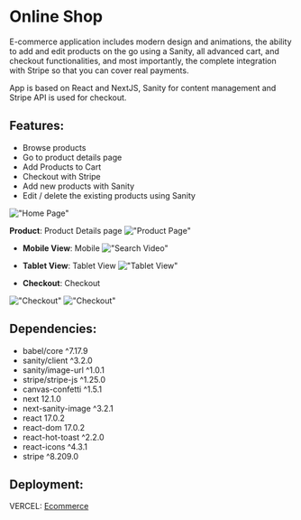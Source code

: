 # Online Shop

E-commerce application includes modern design and animations, the ability to add and edit products on the go using a Sanity, all advanced cart, and checkout functionalities, and most importantly, the complete integration with Stripe so that you can cover real payments.

App is based on React and NextJS, Sanity for content management and Stripe API is used for checkout.


## Features:
- Browse products
- Go to product details page
- Add Products to Cart
- Checkout with Stripe
- Add new products with Sanity
- Edit / delete the existing products using Sanity


!["Home Page"](https://github.com/MustafaPaigeer/online-shop/blob/master/public/screenshots/1.png)

**Product**: Product Details page
!["Product Page"](https://github.com/MustafaPaigeer/online-shop/blob/master/public/screenshots/2.png)

- **Mobile View**: Mobile
  !["Search Video"](https://github.com/MustafaPaigeer/online-shop/blob/master/public/screenshots/4.png)

- **Tablet View**: Tablet View
  !["Tablet View"](https://github.com/MustafaPaigeer/online-shop/blob/master/public/screenshots/3.png)

- **Checkout**: Checkout

!["Checkout"](https://github.com/MustafaPaigeer/online-shop/blob/master/public/screenshots/5.png)
!["Checkout"](https://github.com/MustafaPaigeer/online-shop/blob/master/public/screenshots/6.png)

## Dependencies:

- babel/core ^7.17.9
- sanity/client ^3.2.0
- sanity/image-url ^1.0.1
- stripe/stripe-js ^1.25.0
- canvas-confetti ^1.5.1
- next 12.1.0
- next-sanity-image ^3.2.1
- react 17.0.2
- react-dom 17.0.2
- react-hot-toast ^2.2.0
- react-icons ^4.3.1
- stripe ^8.209.0


## Deployment:
VERCEL:
[Ecommerce](https://online-shop-vert.vercel.app/)